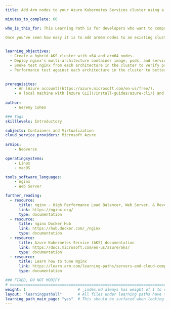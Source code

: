 ```yaml
---
title: Add Arm nodes to your Azure Kubernetes Services cluster using a multi-architecture nginx container image 

minutes_to_complete: 60

who_is_this_for: This Learning Path is for developers who want to compare the performance of x64 and arm64 deployments by running nginx on a hybrid Azure Kubernetes Service (AKS) cluster using nginx's multi-architecture container image.  
  
Once you've seen how easy it is to add arm64 nodes to an existing cluster, you'll be ready to explore arm64-based nodes for other workloads in your environment.


learning_objectives:
  - Create a hybrid AKS cluster with x64 and arm64 nodes.
  - Deploy nginx's multi-architecture container image, pods, and services to the AKS cluster. 
  - Smoke test nginx from each architecture in the cluster to verify proper installation.
  - Performance test against each architecture in the cluster to better understand performance.
  

prerequisites:
    - An [Azure account](https://azure.microsoft.com/en-us/free/).
    - A local machine with [Azure CLI](/install-guides/azure-cli/) and [kubectl](/install-guides/kubectl/) installed.
   
author:
    - Geremy Cohen

### Tags
skilllevels: Introductory

subjects: Containers and Virtualization
cloud_service_providers: Microsoft Azure
    
armips:
    - Neoverse

operatingsystems:
    - Linux
    - macOS

tools_software_languages:
    - nginx
    - Web Server

further_reading:
  - resource:
      title: nginx - High Performance Load Balancer, Web Server, & Reverse Proxy
      link: https://nginx.org/
      type: documentation
  - resource:
      title: nginx Docker Hub
      link: https://hub.docker.com/_/nginx
      type: documentation
  - resource:
      title: Azure Kubernetes Service (AKS) documentation
      link: https://docs.microsoft.com/en-us/azure/aks/
      type: documentation
  - resource:
      title: Learn how to tune Nginx
      link: https://learn.arm.com/learning-paths/servers-and-cloud-computing/nginx_tune/
      type: documentation

### FIXED, DO NOT MODIFY
# ================================================================================
weight: 1                       # _index.md always has weight of 1 to order correctly
layout: "learningpathall"       # All files under learning paths have this same wrapper
learning_path_main_page: "yes"  # This should be surfaced when looking for related content. Only set for _index.md of learning path content.
---
```

